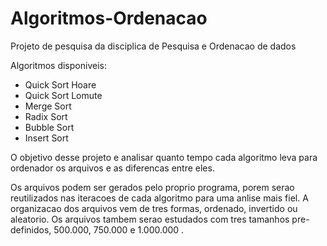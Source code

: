 # Algoritmos-Ordenacao

Projeto de pesquisa da disciplica de Pesquisa e Ordenacao de dados

Algoritmos disponiveis:

- Quick Sort Hoare
- Quick Sort Lomute
- Merge Sort
- Radix Sort
- Bubble Sort
- Insert Sort

O objetivo desse projeto e analisar quanto tempo cada algoritmo leva para ordenador os arquivos e as diferencas entre eles.

Os arquivos podem ser gerados pelo proprio programa, porem serao reutilizados nas iteracoes de cada algoritmo para uma anlise mais fiel.
A organizacao dos arquivos vem de tres formas, ordenado, invertido ou aleatorio. Os arquivos tambem serao estudados com tres tamanhos pre-definidos, 500.000, 750.000 e 1.000.000 .

